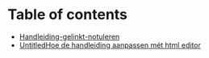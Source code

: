 # Table of contents

* [Handleiding-gelinkt-notuleren](README.md)
* [UntitledHoe de handleiding aanpassen mét html editor](untitled.md)

